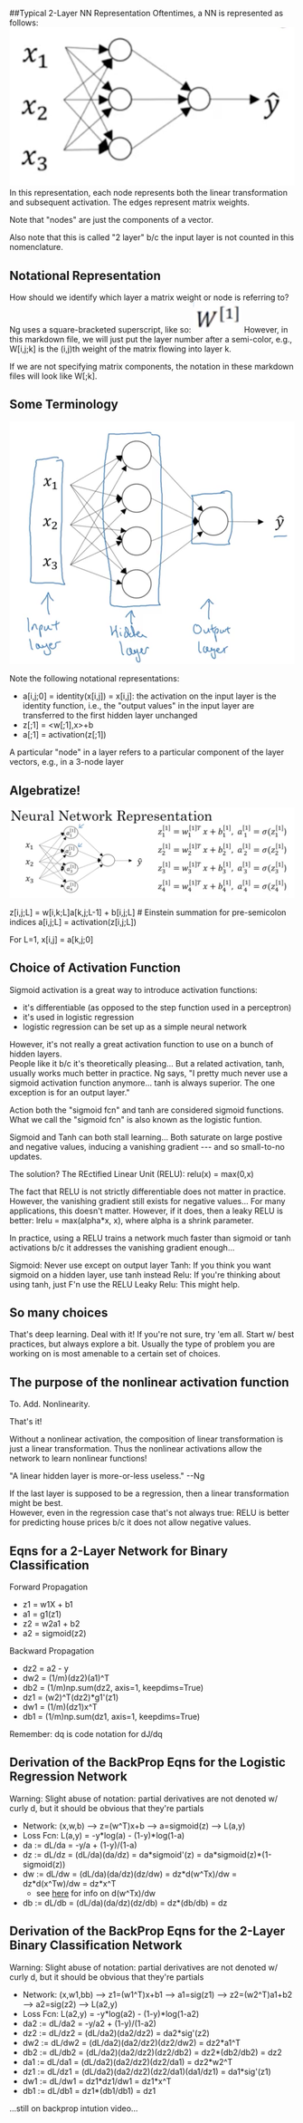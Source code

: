 

##Typical 2-Layer NN Representation
Oftentimes, a NN is represented as follows:
![](./images/typical-nn-representation.png)
In this representation, each node represents both the linear transformation and subsequent activation.
The edges represent matrix weights.

Note that "nodes" are just the components of a vector.

Also note that this is called "2 layer" b/c the input layer is not counted in this nomenclature.

## Notational Representation
How should we identify which layer a matrix weight or node is referring to?
Ng uses a square-bracketed superscript, like so:
![](./images/layer-number-notation.png)
However, in this markdown file, we will just put the layer number after a semi-color, e.g.,
W[i,j;k] is the (i,j)th weight of the matrix flowing into layer k.

If we are not specifying matrix components, the notation in these markdown files will
look like W[;k].  

## Some Terminology
![](./images/some-terminology.png)

Note the following notational representations:

* a[i,j;0] = identity(x[i,j]) = x[i,j]: the activation on the input layer is the identity function, i.e.,
   the "output values" in the input layer are transferred to the first hidden layer unchanged
* z[;1] = <w[;1],x>+b
* a[;1] = activation(z[;1])

A particular "node" in a layer refers to a particular component of the layer vectors, e.g., in a
3-node layer

## Algebratize!
![](./images/algebratize-the-network.png)


z[i,j;L] = w[i,k;L]a[k,j;L-1] + b[i,j;L]   # Einstein summation for pre-semicolon indices
a[i,j;L] = activation(z[i,j;L])

For L=1, x[i,j] = a[k,j;0]

## Choice of Activation Function
Sigmoid activation is a great way to introduce activation functions:
* it's differentiable (as opposed to the step function used in a perceptron)
* it's used in logistic regression
* logistic regression can be set up as a simple neural network

However, it's not really a great activation function to use on a bunch of hidden layers.  
People like it b/c it's theoretically pleasing... But a related activation, tanh, 
usually works much better in practice. Ng says, "I pretty much never use a sigmoid activation
function anymore... tanh is always superior. The one exception is for an output layer."

Action both the "sigmoid fcn" and tanh are considered sigmoid functions.  What we call the
"sigmoid fcn" is also known as the logistic funtion.  

Sigmoid and Tanh can both stall learning... Both saturate on large postive and negative values,
inducing a vanishing gradient --- and so small-to-no updates.  

The solution? The REctified Linear Unit (RELU):  relu(x) = max(0,x)

The fact that RELU is not strictly differentiable does not matter in practice.  However, the 
vanishing gradient still exists for negative values...  For many applications, this doesn't matter.
However, if it does, then a leaky RELU is better:  lrelu = max(alpha*x, x), where alpha is a shrink parameter.

In practice, using a RELU trains a network much faster than sigmoid or tanh activations b/c
it addresses the vanishing gradient enough...

Sigmoid:  Never use except on output layer
Tanh:  If you think you want sigmoid on a hidden layer, use tanh instead
Relu: If you're thinking about using tanh, just F'n use the RELU
Leaky Relu:  This might help. 

## So many choices
That's deep learning.  Deal with it!  If you're not sure, try 'em all.  Start w/ best practices,
but always explore a bit.  Usually the type of problem you are working on is most amenable to a 
certain set of choices.

## The purpose of the nonlinear activation function
To. Add. Nonlinearity.  

That's it!

Without a nonlinear activation, the composition of linear transformation is just a linear transformation.
Thus the nonlinear activations allow the network to learn nonlinear functions!

"A linear hidden layer is more-or-less useless." --Ng

If the last layer is supposed to be a regression, then a linear transformation might be best.  
However, even in the regression case that's not always true: RELU is better for predicting 
house prices b/c it does not allow negative values.



## Eqns for a 2-Layer Network for Binary Classification
Forward Propagation
* z1 = w1X + b1
* a1 = g1(z1)
* z2 = w2a1 + b2
* a2 = sigmoid(z2)

Backward Propagation
* dz2 = a2 - y
* dw2 = (1/m)(dz2)(a1)^T
* db2 = (1/m)np.sum(dz2, axis=1, keepdims=True)
* dz1 = (w2)^T(dz2)\*g1'(z1)
* dw1 = (1/m)(dz1)x^T
* db1 = (1/m)np.sum(dz1, axis=1, keepdims=True)

Remember: dq is code notation for dJ/dq

## Derivation of the BackProp Eqns for the Logistic Regression Network
Warning: Slight abuse of notation: partial derivatives are not denoted w/ curly d, but it should be obvious that they're partials

* Network:  (x,w,b) --> z=(w^T)x+b --> a=sigmoid(z) --> L(a,y) 
* Loss Fcn: L(a,y) = -y\*log(a) - (1-y)\*log(1-a)
* da := dL/da = -y/a + (1-y)/(1-a)
* dz := dL/dz = (dL/da)(da/dz) = da\*sigmoid'(z) = da\*sigmoid(z)\*(1-sigmoid(z))
* dw := dL/dw = (dL/da)(da/dz)(dz/dw) = dz\*d(w^Tx)/dw = dz\*d(x^Tw)/dw = dz\*x^T
   - see [here](https://math.stackexchange.com/questions/20694/vector-derivative-w-r-t-its-transpose-fracdaxdxt) for info on d(w^Tx)/dw
* db := dL/db = (dL/da)(da/dz)(dz/db) = dz\*(db/db) = dz

## Derivation of the BackProp Eqns for the 2-Layer Binary Classification Network
Warning: Slight abuse of notation: partial derivatives are not denoted w/ curly d, but it should be obvious that they're partials

* Network: (x,w1,bb) --> z1=(w1^T)x+b1 --> a1=sig(z1) --> z2=(w2^T)a1+b2 --> a2=sig(z2) --> L(a2,y)
* Loss Fcn: L(a2,y) = -y\*log(a2) - (1-y)\*log(1-a2)
* da2 := dL/da2 = -y/a2 + (1-y)/(1-a2)
* dz2 := dL/dz2 = (dL/da2)(da2/dz2) = da2\*sig'(z2)
* dw2 := dL/dw2 = (dL/da2)(da2/dz2)(dz2/dw2) = dz2\*a1^T
* db2 := dL/db2 = (dL/da2)(da2/dz2)(dz2/db2) = dz2\*(db2/db2) = dz2
* da1 := dL/da1 = (dL/da2)(da2/dz2)(dz2/da1) = dz2\*w2^T
* dz1 := dL/dz1 = (dL/da2)(da2/dz2)(dz2/da1)(da1/dz1) = da1\*sig'(z1)
* dw1 := dL/dw1 = dz1\*dz1/dw1 = dz1\*x^T
* db1 := dL/db1 = dz1\*(db1/db1) = dz1

...still on backprop intution video...

